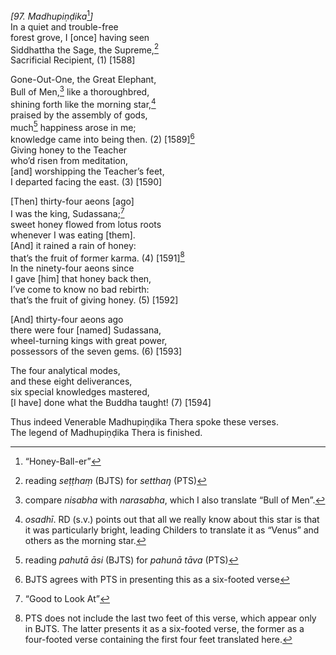 *\[97. Madhupiṇḍika*[^1]*\]*  
In a quiet and trouble-free  
forest grove, I \[once\] having seen  
Siddhattha the Sage, the Supreme,[^2]  
Sacrificial Recipient, (1) \[1588\]

Gone-Out-One, the Great Elephant,  
Bull of Men,[^3] like a thoroughbred,  
shining forth like the morning star,[^4]  
praised by the assembly of gods,  
much[^5] happiness arose in me;  
knowledge came into being then. (2) \[1589\][^6]  
Giving honey to the Teacher  
who’d risen from meditation,  
\[and\] worshipping the Teacher’s feet,  
I departed facing the east. (3) \[1590\]

\[Then\] thirty-four aeons \[ago\]  
I was the king, Sudassana;[^7]  
sweet honey flowed from lotus roots  
whenever I was eating \[them\].  
\[And\] it rained a rain of honey:  
that’s the fruit of former karma. (4) \[1591\][^8]  
In the ninety-four aeons since  
I gave \[him\] that honey back then,  
I’ve come to know no bad rebirth:  
that’s the fruit of giving honey. (5) \[1592\]

\[And\] thirty-four aeons ago  
there were four \[named\] Sudassana,  
wheel-turning kings with great power,  
possessors of the seven gems. (6) \[1593\]

The four analytical modes,  
and these eight deliverances,  
six special knowledges mastered,  
\[I have\] done what the Buddha taught! (7) \[1594\]

Thus indeed Venerable Madhupiṇḍika Thera spoke these verses.  
The legend of Madhupiṇḍika Thera is finished.  
[^1]: “Honey-Ball-er”  
[^2]: reading *seṭṭhaṃ* (BJTS) for *setthaŋ* (PTS)  
[^3]: compare *nisabha* with *narasabha*, which I also translate “Bull
    of Men”.  
[^4]: *osadhī*. RD (s.v.) points out that all we really know about this
    star is that it was particularly bright, leading Childers to
    translate it as “Venus” and others as the morning star.  
[^5]: reading *pahutā āsi* (BJTS) for *pahunā tāva* (PTS)  
[^6]: BJTS agrees with PTS in presenting this as a six-footed verse  
[^7]: “Good to Look At”  
[^8]: PTS does not include the last two feet of this verse, which appear
    only in BJTS. The latter presents it as a six-footed verse, the
    former as a four-footed verse containing the first four feet
    translated here.
